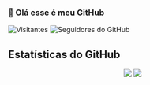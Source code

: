 ### 👋 Olá esse é meu GitHub

<!--
**walysson-silva/walysson-silva** is a ✨ _special_ ✨ repository because its `README.md` (this file) appears on your GitHub profile.

Here are some ideas to get you started:

- 🔭 I’m currently working on ...
- 🌱 I’m currently learning ...
- 👯 I’m looking to collaborate on ...
- 🤔 I’m looking for help with ...
- 💬 Ask me about ...
- 📫 How to reach me: ...
- 😄 Pronouns: ...
- ⚡ Fun fact: ...
-->

![Visitantes](https://visitor-badge.glitch.me/badge?page_id=walysson-silva.visitor-badge)
![Seguidores do GitHub](https://img.shields.io/github/followers/walysson-silva?style=social)

## Estatísticas do GitHub

<p align = "center">
  <img src="https://github-readme-stats.vercel.app/api?username=walysson-silva&show_icons=true&theme=tokyonight&line_height=27">
  <img src="https://github-readme-stats.vercel.app/api/top-langs/?username=walysson-silva&hide=&theme=tokyonight">
</p>

<!-- ## Minhas redes sociais -->
